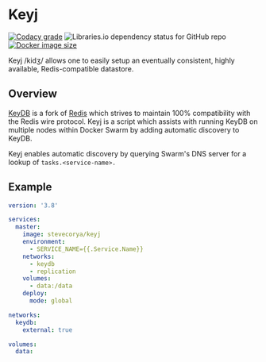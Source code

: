 # Keyj

[![Codacy grade](https://img.shields.io/codacy/grade/62ddb4351baf4fff8c0aec3c9d71d969?style=flat-square)](https://app.codacy.com/gh/stevecorya/keyj/dashboard)
![Libraries.io dependency status for GitHub repo](https://img.shields.io/librariesio/github/shcorya/keyj?style=flat-square)
[![Docker image size](https://img.shields.io/docker/image-size/stevecorya/keyj?style=flat-square)](https://hub.docker.com/r/stevecorya/keyj)

Keyj /kidʒ/ allows one to easily setup an eventually consistent, highly available, Redis-compatible datastore.

## Overview
[KeyDB](https://keydb.dev/) is a fork of [Redis](https://redis.io/) which strives to maintain 100% compatibility with the Redis wire protocol. Keyj is a script which assists with running KeyDB on multiple nodes within Docker Swarm by adding automatic discovery to KeyDB.

Keyj enables automatic discovery by querying Swarm's DNS server for a lookup of ```tasks.<service-name>.``` 

## Example
```yaml
version: '3.8'

services:
  master: 
    image: stevecorya/keyj
    environment:
      - SERVICE_NAME={{.Service.Name}}  
    networks:
      - keydb
      - replication
    volumes:
      - data:/data
    deploy:
      mode: global

networks:
  keydb:
    external: true

volumes:
  data:
```

